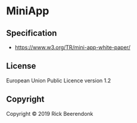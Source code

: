 # MiniApp

## Specification

* https://www.w3.org/TR/mini-app-white-paper/

## License

European Union Public Licence version 1.2

## Copyright

Copyright © 2019 Rick Beerendonk